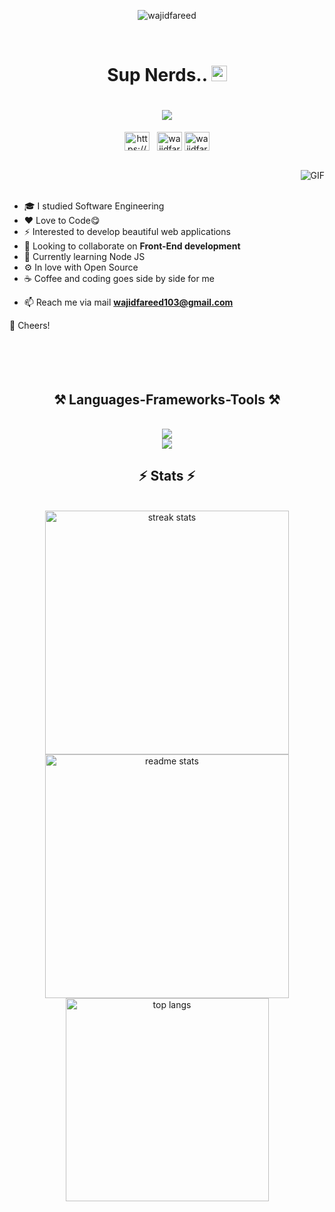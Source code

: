 <p align="center"><img align="center" src="https://media0.giphy.com/media/CcwLAV11cALh3OuEJ5/giphy.gif?cid=ecf05e47smrczov1mdgwlsn80gf8up6dgma2m3vhzrc2yqzv&rid=giphy.gif&ct=g" alt="wajidfareed" /></p>


<br>
<div class="hero-text">
  <h1 align="center"> Sup Nerds.. <img src="https://media.giphy.com/media/hvRJCLFzcasrR4ia7z/giphy.gif" width="25px"></h1>
 <h1 align="center">
    <img src="https://readme-typing-svg.herokuapp.com/?font=Righteous&size=35&center=true&vCenter=true&width=500&height=70&duration=4000&lines=I'm+Wajid+Fareed;A+Software+Engineer+👨‍💻;+Web+Application+Developer;+React+Developer;+NextJS+Developer;" />
</h1>
 <p align="center">
<a href="https://www.linkedin.com/in/wajid-fareed-017b3919a/" target="blank"><img align="center" src="https://raw.githubusercontent.com/trinwin/trinwin/master/icons/linkedin.png?raw=true" alt="https://www.linkedin.com/in/wajid-fareed-017b3919a/" height="30" width="40" /></a>&nbsp;&nbsp;
<a href="https://instagram.com/_wajid_fareed_" target="blank"><img align="center" src="https://raw.githubusercontent.com/rahuldkjain/github-profile-readme-generator/master/src/images/icons/Social/instagram.svg" alt="wajidfareed" height="30" width="40" /></a>
<a href="https://x.com/wajid_fareed" target="blank"><img align="center" src="https://raw.githubusercontent.com/rahuldkjain/github-profile-readme-generator/master/src/images/icons/Social/twitter.svg" alt="wajidfareed" height="30" width="40" /></a>
<!--<a href="https://www.leetcode.com/wajidfareed" target="blank"><img align="center" src="https://raw.githubusercontent.com/rahuldkjain/github-profile-readme-generator/master/src/images/icons/Social/leet-code.svg" alt="wajidfareed" height="30" width="40" /></a>-->
</p>
</div>
<div align="center"> 
  
  
</div>

 <!--<p align="left"> <img src="https://komarev.com/ghpvc/?username=wajidfareed&label=Profile%20views&color=0e75b6&style=flat" alt="wajidfareed" /> </p> -->



<br>
<!--<img align="right" alt="GIF" src="https://i.pinimg.com/originals/e4/26/70/e426702edf874b181aced1e2fa5c6cde.gif" />-->
<img align="right" alt="GIF" src="https://i.giphy.com/media/v1.Y2lkPTc5MGI3NjExN2lwdDRhaDY4bWRlY2JtcndkcGZrMGUwcThheDUzdWI1amxhdG10eiZlcD12MV9pbnRlcm5hbF9naWZfYnlfaWQmY3Q9Zw/SWoSkN6DxTszqIKEqv/giphy.gif" /><br><br>

- 🎓 I studied Software Engineering
- ❤️ Love to Code😋
- ⚡ Interested  to develop beautiful web applications
- 👯 Looking to collaborate on **Front-End development**
- 🌱 Currently learning Node JS
- ⚙️ In love with Open Source
- ☕️ Coffee and coding goes side by side for me
<!--- 👨‍💻 [Portfolio](https://www.wajidfareed.com/#projects)-->
- 📫 Reach me via mail **wajidfareed103@gmail.com**
<!--- 📝 [Resume](https://www.wajidfareed.com/)-->

🥂 Cheers!<br><br><br><br><br>
<h2 align="center">⚒️ Languages-Frameworks-Tools ⚒️</h2>
<br/>
<div align="center">
    <img src="https://skillicons.dev/icons?i=react,nextjs,tailwind,redux,typescript,html,css" /><br>
    <img src="https://skillicons.dev/icons?i=git,github,mysql,javascript,vue,laravel" /><br>
     <!--<img src="https://skillicons.dev/icons?i=nginx,kubernetes,docker,vim" />-->
</div>

  
<h2 align="center">⚡ Stats ⚡</h2>
<br>
<div align=center>
  <img width=390 src="https://github-readme-streak-stats-salesp07.vercel.app/?user=wajid-fareed&count_private=true&theme=react&border_radius=10" alt="streak stats"/>
  <img width=390 src="https://github-readme-stats-salesp07.vercel.app/api?username=wajid-fareed&count_private=true&show_icons=true&theme=react&rank_icon=github&border_radius=10" alt="readme stats" />
  <br/>
  <img width=325 align="center" src="https://github-readme-stats-salesp07.vercel.app/api/top-langs/?username=wajid-fareed&hide=HTML&langs_count=8&layout=compact&theme=react&border_radius=10&size_weight=0.5&count_weight=0.5&exclude_repo=github-readme-stats" alt="top langs" />
</div>




